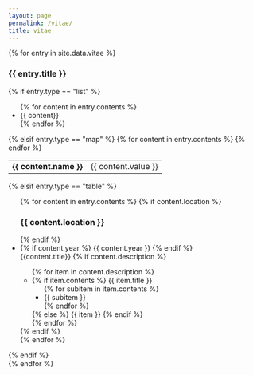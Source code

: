 ```yaml
---
layout: page
permalink: /vitae/
title: vitae
---
```


<div class="vitae">
{% for entry in site.data.vitae %}
  <h3>{{ entry.title }}</h3>
  <div>
	{% if entry.type == "list" %}
	  <ul class="list">
		{% for content in entry.contents %}
		  <li>{{ content}}</li>
		{% endfor %}
	  </ul>
  {% elsif entry.type == "map" %}
	  <table class="map">
		{% for content in entry.contents %}
			<tr>
		  <td><b>{{ content.name }}</b></td>
		  <td>{{ content.value }}</td>
		  </tr>
		{% endfor %}
	  </table>
  {% elsif entry.type == "table" %}
	  <ul class="table">
		{% for content in entry.contents %}
			{% if content.location %}
		    <h3 class="location">{{ content.location }}</h3>
		  {% endif %}
		  <li class="table-row">
		  {% if content.year %}
		    <span class="year">{{ content.year }}</span>
		  {% endif %}
		  	<div>
			  	<span class="title">{{content.title}}</span>
			  	{% if content.description %}
				  	<ul class="items">
            {% for item in content.description %}
              <li>
              	{% if item.contents %}
              		<span class="item-title">{{ item.title }}</span>
              		<ul class="subitems">
			            {% for subitem in item.contents %}
			              <li><span class="subitem">{{ subitem }}</span></li>
			            {% endfor %}
			            </ul>
              	{% else %}
              		<span class="item">{{ item }}</span>
              	{% endif %}
              </li>
            {% endfor %}
				  	</ul>
			  	{% endif %}
			  </div>
		  </li>
		{% endfor %}
	  </ul>
  {% endif %}
  </div>
{% endfor %}
</div>
